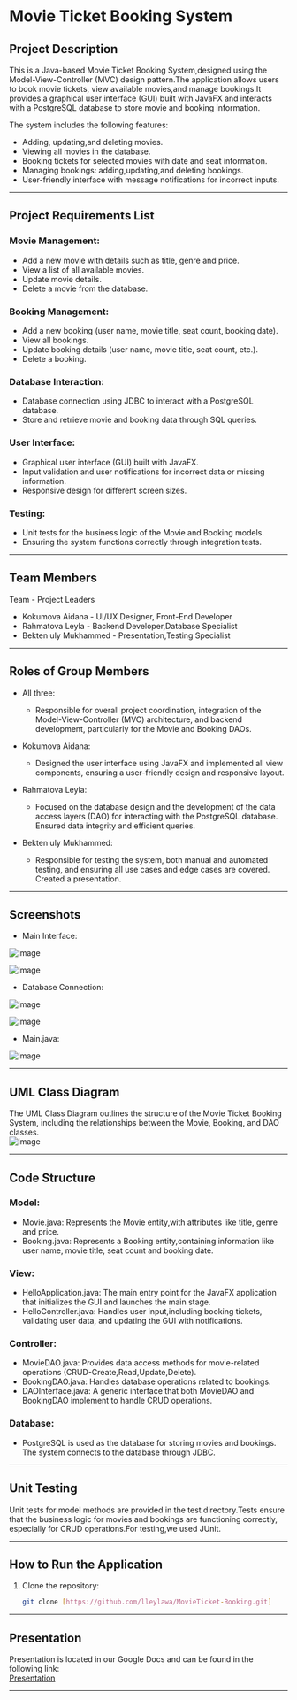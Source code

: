 # Movie Ticket Booking System

## Project Description

This is a Java-based Movie Ticket Booking System,designed using the Model-View-Controller (MVC) design pattern.The application allows users to book movie tickets, view available movies,and manage bookings.It provides a graphical user interface (GUI) built with JavaFX and interacts with a PostgreSQL database to store movie and booking information.

The system includes the following features:
- Adding, updating,and deleting movies.
- Viewing all movies in the database.
- Booking tickets for selected movies with date and seat information.
- Managing bookings: adding,updating,and deleting bookings.
- User-friendly interface with message notifications for incorrect inputs.

---

## Project Requirements List

### Movie Management:
- Add a new movie with details such as title, genre and price.
- View a list of all available movies.
- Update movie details.
- Delete a movie from the database.

### Booking Management:
- Add a new booking (user name, movie title, seat count, booking date).
- View all bookings.
- Update booking details (user name, movie title, seat count, etc.).
- Delete a booking.

### Database Interaction:
- Database connection using JDBC to interact with a PostgreSQL database.
- Store and retrieve movie and booking data through SQL queries.

### User Interface:
- Graphical user interface (GUI) built with JavaFX.
- Input validation and user notifications for incorrect data or missing information.
- Responsive design for different screen sizes.
  
### Testing:
- Unit tests for the business logic of the Movie and Booking models.
- Ensuring the system functions correctly through integration tests.

---

## Team Members

Team - Project Leaders
- Kokumova Aidana - UI/UX Designer, Front-End Developer
- Rahmatova Leyla - Backend Developer,Database Specialist
- Bekten uly Mukhammed - Presentation,Testing Specialist

---

## Roles of Group Members

- All three: 
  - Responsible for overall project coordination, integration of the Model-View-Controller (MVC) architecture, and backend development, particularly for the Movie and Booking DAOs.
  
- Kokumova Aidana: 
  - Designed the user interface using JavaFX and implemented all view components, ensuring a user-friendly design and responsive layout.

- Rahmatova Leyla: 
  - Focused on the database design and the development of the data access layers (DAO) for interacting with the PostgreSQL database. Ensured data integrity and efficient queries.

- Bekten uly Mukhammed: 
  - Responsible for testing the system, both manual and automated testing, and ensuring all use cases and edge cases are covered. Created a presentation.

---

## Screenshots

- Main Interface:  

![image](https://github.com/user-attachments/assets/6c01962a-c661-4777-a5d5-9df6a7a98b82)

![image](https://github.com/user-attachments/assets/25b82b26-b122-49ef-b487-4c1ea51ab65f)

  
- Database Connection:  

![image](https://github.com/user-attachments/assets/1cc773b1-969a-4351-8cf8-5863dcd9260f)

![image](https://github.com/user-attachments/assets/5389136b-dd46-4209-9860-d87cb9a1a967)


- Main.java:

![image](https://github.com/user-attachments/assets/c15f5416-eacc-4faa-8b03-f3d306a16db1)


---

## UML Class Diagram

The UML Class Diagram outlines the structure of the Movie Ticket Booking System, including the relationships between the Movie, Booking, and DAO classes.  
![image](https://github.com/user-attachments/assets/dca22120-a5cd-469b-b487-d151f7b32836)



---

## Code Structure

### Model:
- Movie.java: Represents the Movie entity,with attributes like title, genre and price.
- Booking.java: Represents a Booking entity,containing information like user name, movie title, seat count and booking date.

### View:
- HelloApplication.java: The main entry point for the JavaFX application that initializes the GUI and launches the main stage.
- HelloController.java: Handles user input,including booking tickets, validating user data, and updating the GUI with notifications.

### Controller:
- MovieDAO.java: Provides data access methods for movie-related operations (CRUD-Create,Read,Update,Delete).
- BookingDAO.java: Handles database operations related to bookings.
- DAOInterface.java: A generic interface that both MovieDAO and BookingDAO implement to handle CRUD operations.

### Database:
- PostgreSQL is used as the database for storing movies and bookings. The system connects to the database through JDBC.

---

## Unit Testing

Unit tests for model methods are provided in the test directory.Tests ensure that the business logic for movies and bookings are functioning correctly, especially for CRUD operations.For testing,we used JUnit.

---

## How to Run the Application

1. Clone the repository:
   ```bash
   git clone [https://github.com/lleylawa/MovieTicket-Booking.git]
   
---

## Presentation

Presentation is located in our Google Docs and can be found in the following link:  
[Presentation](https://drive.google.com/drive/folders/1EiLhyt0MJ7zNYwTRqXFnF0ZkLNa5rWYg?usp=sharing)

---
